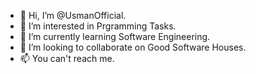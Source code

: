 - 👋 Hi, I’m @UsmanOfficial.
- 👀 I’m interested in Prgramming Tasks.
- 🌱 I’m currently learning Software Engineering.
- 💞️ I’m looking to collaborate on Good Software Houses.
- 📫 You can't reach me. 

<!---
UsmanOfficial/UsmanOfficial is a ✨ special ✨ repository because its `README.md` (this file) appears on your GitHub profile.
You can click the Preview link to take a look at your changes.
--->
